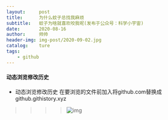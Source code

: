 ```yaml
---
layout:     post
title:      为什么蚊子总找我麻烦
subtitle:   蚊子为啥就喜欢咬我呢(发布于公众号：科学小宇宙)
date:       2020-08-16
author:     帅帅
header-img: img-post/2020-09-02.jpg
catalog:    ture
tags:       
    - github 
---
```



#### 动态浏览修改历史   

* 动态浏览修改历史 
在要浏览的文件前加入将github.com替换成github.githistory.xyz  

> 
> > > >![img](https://135editor.cdn.bcebos.com/files/users/908/9086708/202010/9TOfpORc_QQ2Z.gif) 